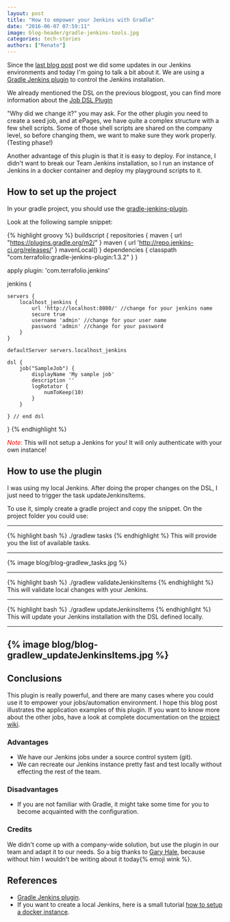 ```yaml
---
layout: post
title: "How to empower your Jenkins with Gradle"
date: "2016-06-07 07:59:11"
image: blog-header/gradle-jenkins-tools.jpg
categories: tech-stories
authors: ["Renato"]
---
```


Since the [last blog post]( https://developer.epages.com/blog/2016/01/28/jenkins-job-dsl-plugin.html) post we did some updates in our Jenkins environments and today I'm going to talk a bit about it.
We are using a [Gradle Jenkins plugin](https://github.com/ghale/gradle-jenkins-plugin) to control the Jenkins installation.

We already mentioned the DSL on the previous blogpost, you can find more information about the [Job DSL Plugin](https://developer.epages.com/blog/2016/01/28/jenkins-job-dsl-plugin.html)

"Why did we change it?" you may ask.
For the other plugin you need to create a seed job, and at ePages, we have quite a complex structure with a few shell scripts.
Some of those shell scripts are shared on the company level, so before changing them, we want to make sure they work properly. (Testing phase!)

Another advantage of this plugin is that it is easy to deploy. For instance, I didn't want to break our Team Jenkins installation, so I run an instance of Jenkins in a docker container and deploy my playground scripts to it.

## How to set up the project
In your gradle project, you should use the [gradle-jenkins-plugin](https://github.com/ghale/gradle-jenkins-plugin).

Look at the following sample snippet:

{% highlight groovy %}
buildscript {
  repositories {
    maven { url "https://plugins.gradle.org/m2/" }
    maven { url 'http://repo.jenkins-ci.org/releases/' }
    mavenLocal()
  }
  dependencies {
    classpath "com.terrafolio:gradle-jenkins-plugin:1.3.2"
  }
}

apply plugin: 'com.terrafolio.jenkins'

jenkins {

    servers {
        localhost_jenkins {
            url 'http://localhost:8080/' //change for your jenkins name
            secure true
            username 'admin' //change for your user name
            password 'admin' //change for your password
        }
    }

    defaultServer servers.localhost_jenkins

    dsl {
        job("SampleJob") {
            displayName 'My sample job'
            description ''
            logRotator {
                numToKeep(10)
            }
        }

    } // end dsl
}
{% endhighlight %}

*<font color='red'>Note:</font>* This will not setup a Jenkins for you! It will only authenticate with your own instance!

## How to use the plugin

I was using my local Jenkins. After doing the proper changes on the DSL, I just need to trigger the task updateJenkinsItems.

To use it, simply create a gradle project and copy the snippet.
On the project folder you could use:

-----------------------
{% highlight bash %}
./gradlew tasks
{% endhighlight %}
This will provide you the list of available tasks.

-----------------------
{% image blog/blog-gradlew_tasks.jpg %}

-----------------------
{% highlight bash %}
./gradlew validateJenkinsItems
{% endhighlight %}
This will validate local changes with your Jenkins.

-----------------------
{% highlight bash %}
./gradlew updateJenkinsItems
{% endhighlight %}
This will update your Jenkins installation with the DSL defined locally.

-----------------------
{% image blog/blog-gradlew_updateJenkinsItems.jpg %}
-----------------------

## Conclusions
This plugin is really powerful, and there are many cases where you could use it to empower your jobs/automation environment. I hope this blog post illustrates the application examples of this plugin.
If you want to know more about the other jobs, have a look at complete documentation on the [project wiki](https://github.com/ghale/gradle-jenkins-plugin/wiki).

### Advantages
- We have our Jenkins jobs under a source control system (git).
- We can recreate our Jenkins instance pretty fast and test locally without effecting the rest of the team.

### Disadvantages
- If you are not familiar with Gradle, it might take some time for you to become acquainted with the configuration.


### Credits
We didn't come up with a company-wide solution, but use the plugin in our team and adapt it to our needs. So a big thanks to [Gary Hale](https://github.com/ghale), because without him I wouldn't be writing about it today{% emoji wink %}.

## References
- [Gradle Jenkins plugin](https://github.com/ghale/gradle-jenkins-plugin).
- If you want to create a local Jenkins, here is a small tutorial [how to setup a docker instance](https://hub.docker.com/_/jenkins/).
